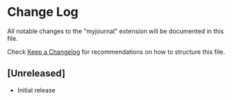 # Change Log

All notable changes to the "myjournal" extension will be documented in this file.

Check [Keep a Changelog](http://keepachangelog.com/) for recommendations on how to structure this file.

## [Unreleased]

- Initial release